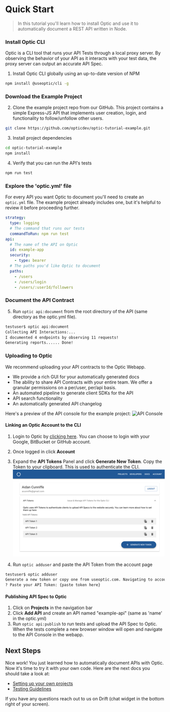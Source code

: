 # Quick Start
> In this tutorial you'll learn how to install Optic and use it to automatically document a REST API written in Node. 

### Install Optic CLI
Optic is a CLI tool that runs your API Tests through a local proxy server. By observing the behavior of your API as it interacts with your test data, the proxy server can output an accurate API Spec.

1. Install Optic CLI globally using an up-to-date version of NPM  
```bash
npm install @useoptic/cli -g
```

### Download the Example Project
2. Clone the example project repo from our GitHub. This project contains a simple Express-JS API that implements user creation, login, and functionality to follow/unfollow other users. 
```bash
git clone https://github.com/opticdev/optic-tutorial-example.git
``` 
3. Install project dependencies
 ```bash
cd optic-tutorial-example
npm install
```

4. Verify that you can run the API's tests
```bash
npm run test
```

### Explore the 'optic.yml' file
For every API you want Optic to document you'll need to create an `optic.yml` file. The example project already includes one, but it's helpful to review it before proceeding further. 

```yaml
strategy:
  type: logging
  # The command that runs our tests
  commandToRun: npm run test
api:
  # The name of the API on Optic
  id: example-app
  security:
    - type: bearer
  # The paths you'd like Optic to document
  paths:
    - /users
    - /users/login
    - /users/:userId/followers

``` 

### Document the API Contract
5. Run `optic api:document` from the root directory of the API (same directory as the optic.yml file).

```bash
testuser$ optic api:document
Collecting API Interactions:...
I documented 4 endpoints by observing 11 requests!
Generating reports...... Done!
``` 

### Uploading to Optic 
We recommend uploading your API contracts to the Optic Webapp. 
- We provide a rich GUI for your automatically generated docs 
- The ability to share API Contracts with your entire team. We offer a granular permissions on a per/user, per/api basis.  
- An automated pipeline to generate client SDKs for the API
- API search functionality 
- An automatically generated API changelog 

Here's a preview of the API console for the example project:
![API Console](https://useoptic.com/static/doc-example-796a9fa2d62ae4d31ecf1388635a1691.png)

#### Linking an Optic Account to the CLI
1. Login to Optic by [clicking here](https://app.useoptic.com/#/login). You can choose to login with your Google, BitBucket or GitHub account. 

2. Once logged in click **Account**
3. Expand the **API Tokens** Panel and click **Generate New Token**. Copy the Token to your clipboard. This is used to authenticate the CLI. 
![Account Token Creation](_images/create-account-token.png)
4. Run `optic adduser` and paste the API Token from the account page 
```bash
testuser$ optic adduser
Generate a new token or copy one from useoptic.com. Navigating to account page now...
? Paste your API Token: {paste token here} 
```

#### Publishing API Spec to Optic
1. Click on **Projects** in the navigation bar
2. Click **Add API** and create an API named "example-api" (same as 'name' in the optic.yml)
3. Run `optic api:publish` to run tests and upload the API Spec to Optic. When the tests complete a new browser window will open and navigate to the API Console in the webapp. 

## Next Steps
Nice work! You just learned how to automatically document APIs with Optic. Now it's time to try it with your own code. Here are the next docs you should take a look at: 

- [Setting up your own projects](/setup/project-setup)
- [Testing Guidelines](/setup/testing-guidelines)

If you have any questions reach out to us on Drift (chat widget in the bottom right of your screen). 
